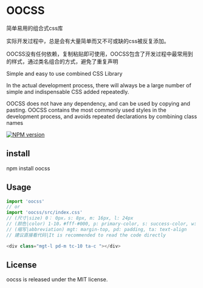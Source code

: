 # OOCSS

简单易用的组合式css库

实际开发过程中，总是会有大量简单而又不可或缺的css被反复添加。

OOCSS没有任何依赖，复制粘贴即可使用，OOCSS包含了开发过程中最常用到的样式，通过类名组合的方式，避免了重复声明

Simple and easy to use combined CSS Library

In the actual development process, there will always be a large number of simple and indispensable CSS added repeatedly.

OOCSS does not have any dependency, and can be used by copying and pasting. OOCSS contains the most commonly used styles in the development process, and avoids repeated declarations by combining class names


[![NPM version][npm-image]][npm-url]

[npm-image]: https://img.shields.io/badge/npm-v0.0.5-blue.svg
[npm-url]: https://www.npmjs.com/package/oocss

## install

npm install oocss

## Usage

```javascript
import 'oocss'
// or 
import 'oocss/src/index.css'
// (尺寸|size) 0： 0px，s: 8px, m: 16px, l: 24px
// (颜色|color) 1-10，#fff-#000, p: primary-color, s: success-color, w: warning-color, e: error-color
// (缩写|abbreviation) mgt: margin-top, pd: padding, ta: text-align
// 建议直接看代码|It is recommended to read the code directly

<div class="mgt-l pd-m tc-10 ta-c "></div>

```


## License

oocss is released under the MIT license.